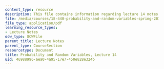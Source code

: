 ```yaml
---
content_type: resource
description: This file contains information regarding lecture 14 notes.
file: /media/courses/18-440-probability-and-random-variables-spring-2014/46988996aea04a9517e7450e828e324b_MIT18_440S14_Lecture14.pdf
file_type: application/pdf
learning_resource_types:
- Lecture Notes
ocw_type: OCWFile
parent_title: Lecture Notes
parent_type: CourseSection
resourcetype: Document
title: Probability and Random Variables, Lecture 14
uid: 46988996-aea0-4a95-17e7-450e828e324b
---
```

